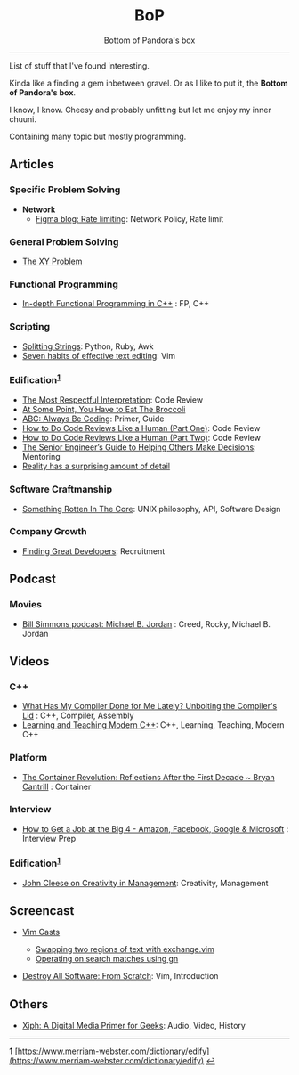 <h1 align='center'><b>BoP</b></h1>
<p align='center'>Bottom of Pandora's box</p>

---

List of stuff that I've found interesting.

Kinda like a finding a gem inbetween gravel. Or as I like to put it, the **Bottom of Pandora's box**.

I know, I know. Cheesy and probably unfitting but let me enjoy my inner chuuni.

Containing many topic but mostly programming.

## Articles

### Specific Problem Solving

*   **Network**
    - [Figma blog: Rate limiting](https://blog.figma.com/an-alternative-approach-to-rate-limiting-f8a06cf7c94c): Network Policy, Rate limit

### General Problem Solving
- [The XY Problem](http://xyproblem.info/)

### Functional Programming
- [In-depth Functional Programming in C++](https://www.gamasutra.com/view/news/169296/Indepth_Functional_programming_in_C.php) : FP, C++

### Scripting
- [Splitting Strings](https://chriszetter.com/blog/2017/10/29/splitting-strings/): Python, Ruby, Awk
- [Seven habits of effective text editing](http://www.moolenaar.net/habits.html): Vim

### Edification<sup id='a1'>[1](#f1)</sup>
- [The Most Respectful Interpretation](https://www.farnamstreetblog.com/2017/01/most-respectful-interpretation/): Code Review
- [At Some Point, You Have to Eat The Broccoli](https://www.farnamstreetblog.com/2016/10/eat-the-broccoli/)
- [ABC: Always Be Coding](https://medium.com/always-be-coding/abc-always-be-coding-d5f8051afce2): Primer, Guide
- [How to Do Code Reviews Like a Human (Part One)](https://mtlynch.io/human-code-reviews-1/): Code Review
- [How to Do Code Reviews Like a Human (Part Two)](https://mtlynch.io/human-code-reviews-2/): Code Review
- [The Senior Engineer’s Guide to Helping Others Make Decisions](http://silverwraith.com/blog/2017/10/the-senior-engineers-guide-to-helping-others-make-decisions/): Mentoring
- [Reality has a surprising amount of detail](http://johnsalvatier.org/blog/2017/reality-has-a-surprising-amount-of-detail)

### Software Craftmanship
- [Something Rotten In The Core](http://www.codersnotes.com/notes/something-rotten-in-the-core/): UNIX philosophy, API, Software Design

### Company Growth
- [Finding Great Developers](https://www.joelonsoftware.com/2006/09/06/finding-great-developers-2/): Recruitment


## Podcast
### Movies
- [Bill Simmons podcast: Michael B. Jordan](https://soundcloud.com/the-bill-simmons-podcast/ep-31-michael-b-jordan-1) : Creed, Rocky, Michael B. Jordan

## Videos
### C++
- [What Has My Compiler Done for Me Lately? Unbolting the Compiler's Lid](https://youtu.be/bSkpMdDe4g4) : C++, Compiler, Assembly
- [Learning and Teaching Modern C++](https://youtu.be/fX2W3nNjJIo): C++, Learning, Teaching, Modern C++

### Platform
- [The Container Revolution: Reflections After the First Decade ~ Bryan Cantrill](https://youtu.be/xXWaECk9XqM) : Container

### Interview
- [How to Get a Job at the Big 4 - Amazon, Facebook, Google & Microsoft](https://youtu.be/YJZCUhxNCv8) : Interview Prep

### Edification<sup id='a1'>[1](#f1)</sup>
- [John Cleese on Creativity in Management](https://youtu.be/Pb5oIIPO62g): Creativity, Management

## Screencast
- [Vim Casts](http://vimcasts.org/episodes/)
  - [Swapping two regions of text with exchange.vim](http://vimcasts.org/episodes/swapping-two-regions-of-text-with-exchange-vim/) 
  - [Operating on search matches using gn](http://vimcasts.org/episodes/operating-on-search-matches-using-gn/)

- [Destroy All Software: From Scratch](https://www.destroyallsoftware.com/screencasts/catalog/a-compiler-from-scratch): Vim, Introduction

## Others
- [Xiph: A Digital Media Primer for Geeks](https://xiph.org/video/vid1.shtml): Audio, Video, History

---

<b id='f1'>1</b> [https://www.merriam-webster.com/dictionary/edify](https://www.merriam-webster.com/dictionary/edify) [↩](#a1)
